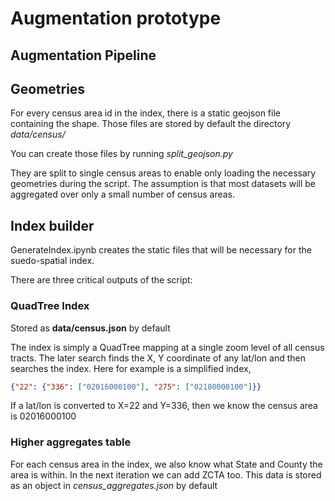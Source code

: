 # Augmentation prototype

## Augmentation Pipeline


## Geometries

For every census area id in the index, there is a static geojson file containing the shape. Those files are stored by default the directory *data/census/*

You can create those files by running *split_geojson.py*

They are split to single census areas to enable only loading the necessary geometries during the script. The assumption is that most datasets will be aggregated over only a small number of census areas.


## Index builder

GenerateIndex.ipynb creates the static files that will be necessary for the suedo-spatial index. 

There are three critical outputs of the script:

### QuadTree Index

Stored as **data/census.json** by default

The index is simply a QuadTree mapping at a single zoom level of all census tracts. The later search finds the X, Y coordinate of any lat/lon and then searches the index. Here for example is a simplified index,

```json
{"22": {"336": ["02016000100"], "275": ["02180000100"]}}
```

If a lat/lon is converted to X=22 and Y=336, then we know the census area is 02016000100


### Higher aggregates table

For each census area in the index, we also know what State and County the area is within. In the next iteration we can add ZCTA too. This data is stored as an object in *census_aggregates.json* by default
